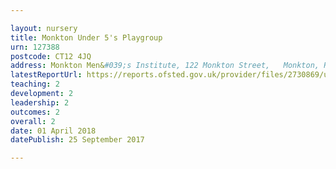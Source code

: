 ```yaml
---

layout: nursery
title: Monkton Under 5's Playgroup
urn: 127388
postcode: CT12 4JQ
address: Monkton Men&#039;s Institute, 122 Monkton Street,   Monkton, Ramsgate, Kent, CT12 4JQ
latestReportUrl: https://reports.ofsted.gov.uk/provider/files/2730869/urn/127388.pdf
teaching: 2
development: 2
leadership: 2
outcomes: 2
overall: 2
date: 01 April 2018 
datePublish: 25 September 2017

---
```

